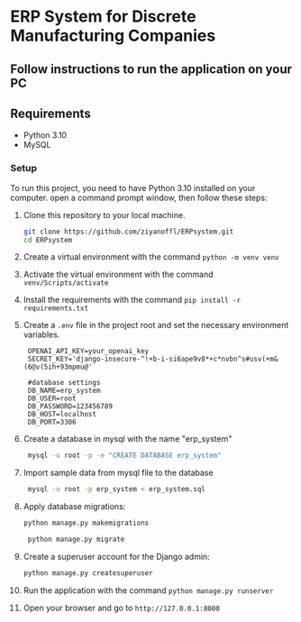 # ERP System for Discrete Manufacturing Companies

## Follow instructions to run the application on your PC

## Requirements
- Python 3.10 
- MySQL

### Setup

To run this project, you need to have Python 3.10 installed on your computer. open a command prompt window, then follow these steps:

1. Clone this repository to your local machine.
    ```bash
    git clone https://github.com/ziyanoffl/ERPsystem.git
    cd ERPsystem
    ```
2. Create a virtual environment with the command `python -m venv venv`
3. Activate the virtual environment with the command `venv/Scripts/activate`
4. Install the requirements with the command `pip install -r requirements.txt`
5. Create a `.env` file in the project root and set the necessary environment variables. 
   ```env
    OPENAI_API_KEY=your_openai_key
    SECRET_KEY='django-insecure-^!+b-i-si6ape9v8*+c*nvbn^s#usv(+m&(6@v(5ih+93mpmu@'
   
    #database settings
    DB_NAME=erp_system
    DB_USER=root
    DB_PASSWORD=123456789
    DB_HOST=localhost
    DB_PORT=3306
   ```
6. Create a database in mysql with the name "erp_system"
   ```bash
    mysql -u root -p -e "CREATE DATABASE erp_system"
    ```
7. Import sample data from mysql file to the database
   ```bash
    mysql -u root -p erp_system < erp_system.sql
    ```
8. Apply database migrations:

    ```bash
    python manage.py makemigrations
    ```
   ```bash
    python manage.py migrate
    ```
9. Create a superuser account for the Django admin:

    ```bash
    python manage.py createsuperuser
    ```
10. Run the application with the command `python manage.py runserver`
11. Open your browser and go to `http://127.0.0.1:8000`
